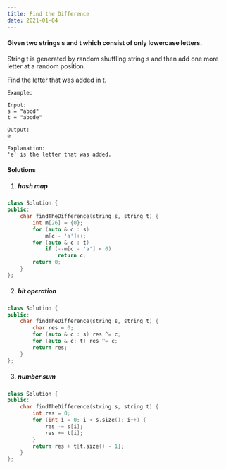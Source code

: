 ```yaml
---
title: Find the Difference
date: 2021-01-04
---
```

#### Given two strings s and t which consist of only lowercase letters.

String t is generated by random shuffling string s and then add one more letter at a random position.

Find the letter that was added in t.

```
Example:

Input:
s = "abcd"
t = "abcde"

Output:
e

Explanation:
'e' is the letter that was added.
```

#### Solutions

1. ##### hash map

```cpp
class Solution {
public:
    char findTheDifference(string s, string t) {
        int m[26] = {0};
        for (auto & c : s)
            m[c - 'a']++;
        for (auto & c : t)
            if (--m[c - 'a'] < 0)
                return c;
        return 0;
    }
};
```

2. ##### bit operation

```cpp
class Solution {
public:
    char findTheDifference(string s, string t) {
        char res = 0;
        for (auto & c : s) res ^= c;
        for (auto & c: t) res ^= c;
        return res;
    }
};
```

3. ##### number sum

```cpp
class Solution {
public:
    char findTheDifference(string s, string t) {
        int res = 0;
        for (int i = 0; i < s.size(); i++) {
            res -= s[i];
            res += t[i];
        }
        return res + t[t.size() - 1];
    }
};
```